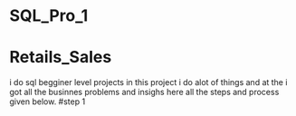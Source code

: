 # SQL_Pro_1
# Retails_Sales
i do sql begginer level projects in this project i do alot of things and at the i got all the businnes problems and insighs
here all the steps and process given below.
#step 1
